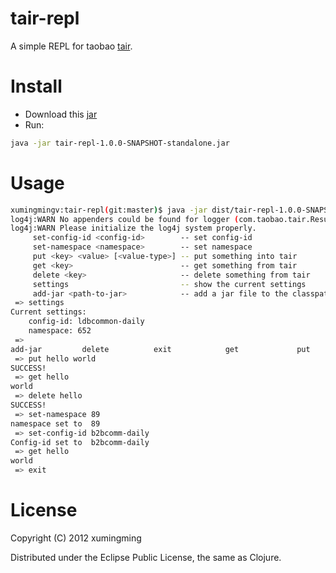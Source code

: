 # tair-repl

A simple REPL for taobao [tair](https://github.com/taobao/tair).

# Install

* Download this [jar](https://github.com/xumingming/tair-repl/raw/master/dist/tair-repl-1.0.0-SNAPSHOT-standalone.jar)
* Run:

``` bash
java -jar tair-repl-1.0.0-SNAPSHOT-standalone.jar
```

# Usage

``` bash
xumingmingv:tair-repl(git:master)$ java -jar dist/tair-repl-1.0.0-SNAPSHOT-standalone.jar 
log4j:WARN No appenders could be found for logger (com.taobao.tair.ResultCode).
log4j:WARN Please initialize the log4j system properly.
	 set-config-id <config-id>        -- set config-id
	 set-namespace <namespace>        -- set namespace
	 put <key> <value> [<value-type>] -- put something into tair
	 get <key>                        -- get something from tair
	 delete <key>                     -- delete something from tair
	 settings                         -- show the current settings
	 add-jar <path-to-jar>            -- add a jar file to the classpath(if you need to put an object into tair)
 => settings
Current settings:
	config-id: ldbcommon-daily
	namespace: 652
 => 
add-jar         delete          exit            get             put             set-config-id   set-namespace   settings        
 => put hello world
SUCCESS!
 => get hello
world
 => delete hello
SUCCESS!
 => set-namespace 89
namespace set to  89
 => set-config-id b2bcomm-daily
Config-id set to  b2bcomm-daily
 => get hello
world
 => exit
```


# License

Copyright (C) 2012 xumingming

Distributed under the Eclipse Public License, the same as Clojure.
